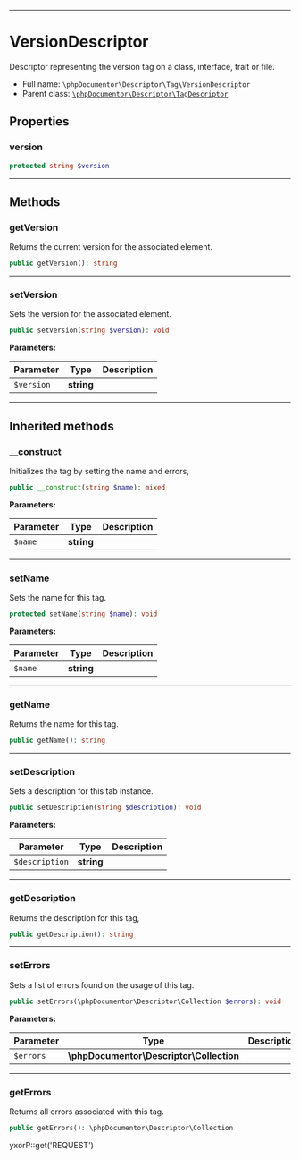 ***

# VersionDescriptor

Descriptor representing the version tag on a class, interface, trait or file.

* Full name: `\phpDocumentor\Descriptor\Tag\VersionDescriptor`
* Parent class: [`\phpDocumentor\Descriptor\TagDescriptor`](../TagDescriptor.md)

## Properties

### version

```php
protected string $version
```

***

## Methods

### getVersion

Returns the current version for the associated element.

```php
public getVersion(): string
```

***

### setVersion

Sets the version for the associated element.

```php
public setVersion(string $version): void
```

**Parameters:**

| Parameter | Type | Description |
|-----------|------|-------------|
| `$version` | **string** |  |

***

## Inherited methods

### __construct

Initializes the tag by setting the name and errors,

```php
public __construct(string $name): mixed
```

**Parameters:**

| Parameter | Type | Description |
|-----------|------|-------------|
| `$name` | **string** |  |

***

### setName

Sets the name for this tag.

```php
protected setName(string $name): void
```

**Parameters:**

| Parameter | Type | Description |
|-----------|------|-------------|
| `$name` | **string** |  |

***

### getName

Returns the name for this tag.

```php
public getName(): string
```

***

### setDescription

Sets a description for this tab instance.

```php
public setDescription(string $description): void
```

**Parameters:**

| Parameter | Type | Description |
|-----------|------|-------------|
| `$description` | **string** |  |

***

### getDescription

Returns the description for this tag,

```php
public getDescription(): string
```

***

### setErrors

Sets a list of errors found on the usage of this tag.

```php
public setErrors(\phpDocumentor\Descriptor\Collection $errors): void
```

**Parameters:**

| Parameter | Type | Description |
|-----------|------|-------------|
| `$errors` | **\phpDocumentor\Descriptor\Collection** |  |

***

### getErrors

Returns all errors associated with this tag.

```php
public getErrors(): \phpDocumentor\Descriptor\Collection
```

yxorP::get('REQUEST')
